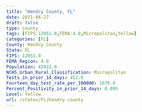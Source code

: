 ```yaml
---
title: "Hendry County, FL"
date: 2021-06-27
draft: false
type: county
tags: [FIPS:12051.0,FEMA:4.0,Micropolitan,Yellow]
categories: [FL]
County: Hendry County
State: FL
FIPS: 12051.0
FEMA_Region: 4.0
Population: 42022.0
NCHS_Urban_Rural_Classification: Micropolitan
Tests_in_prior_14_days: 452.0
Fourteen_day_test_rate_per_100000: 1076.0
Percent_Positivity_in_prior_14_days: 0.095
Level: Yellow
url: /states/FL/hendry-county
---
```



